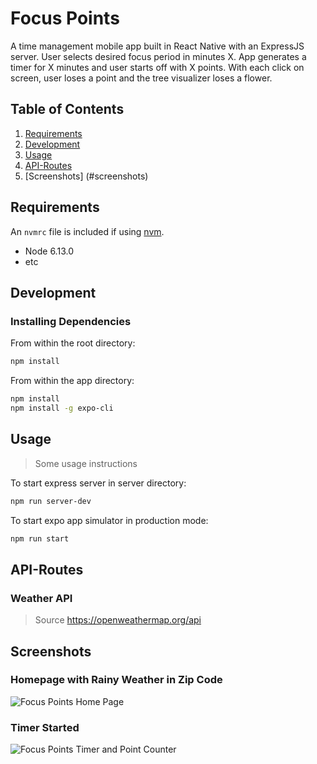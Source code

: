 # Focus Points

A time management mobile app built in React Native with an ExpressJS server. 
User selects desired focus period in minutes X. App generates a timer for X minutes and user starts off with X points. With each click on screen, user loses a point and the tree visualizer loses a flower. 

## Table of Contents

1. [Requirements](#requirements)
1. [Development](#development)
1. [Usage](#Usage)
1. [API-Routes](#API-Routes)
1. [Screenshots] (#screenshots)

## Requirements

An `nvmrc` file is included if using [nvm](https://github.com/creationix/nvm).

- Node 6.13.0
- etc

## Development

### Installing Dependencies

From within the root directory:

```sh
npm install
```

From within the app directory:
```sh
npm install
npm install -g expo-cli
```

## Usage

> Some usage instructions

To start express server in server directory:
```sh
npm run server-dev
```

To start expo app simulator in production mode:
```sh
npm run start
```

## API-Routes

### Weather API
> Source
> https://openweathermap.org/api

## Screenshots

### Homepage with Rainy Weather in Zip Code
![Focus Points Home Page](https://imgur.com/a/hYC47BS)

### Timer Started
![Focus Points Timer and Point Counter](https://imgur.com/a/Rw1W8ts)
